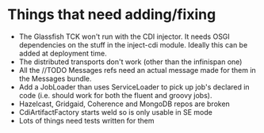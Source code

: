 # Things that need adding/fixing

- The Glassfish TCK won't run with the CDI injector. It needs OSGI
  dependencies on the stuff in the inject-cdi module. Ideally this can
  be added at deployment time.
- The distributed transports don't work (other than the infinispan one)
- All the //TODO Messages refs need an actual message made for them in
  the Messages bundle.
- Add a JobLoader than uses ServiceLoader to pick up job's declared in
  code (i.e. should work for both the fluent and groovy jobs).
- Hazelcast, Gridgaid, Coherence and MongoDB repos are broken
- CdiArtifactFactory starts weld so is only usable in SE mode
- Lots of things need tests written for them

